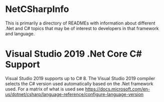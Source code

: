 # NetCSharpInfo
This is primarily a directory of READMEs with information about different .Net and C# topics that may be of interest to developers in that framework and language.

# Visual Studio 2019 .Net Core C# Support
Visual Studio 2019 supports up to C# 8. The Visual Studio 2019 compiler selects the C# version used automatically based on the .Net framework used. For a matrix of
what is used see https://docs.microsoft.com/en-us/dotnet/csharp/language-reference/configure-language-version
